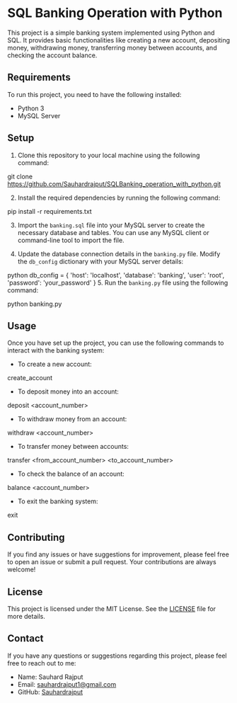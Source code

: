 # SQL Banking Operation with Python

This project is a simple banking system implemented using Python and SQL. It provides basic functionalities like creating a new account, depositing money, withdrawing money, transferring money between accounts, and checking the account balance.

## Requirements

To run this project, you need to have the following installed:

- Python 3
- MySQL Server

## Setup

1. Clone this repository to your local machine using the following command:

git clone https://github.com/Sauhardrajput/SQLBanking_operation_with_python.git

2. Install the required dependencies by running the following command:

pip install -r requirements.txt

3. Import the `banking.sql` file into your MySQL server to create the necessary database and tables. You can use any MySQL client or command-line tool to import the file.

4. Update the database connection details in the `banking.py` file. Modify the `db_config` dictionary with your MySQL server details:

python
db_config = {
    'host': 'localhost',
    'database': 'banking',
    'user': 'root',
    'password': 'your_password'
}
5. Run the `banking.py` file using the following command:

python banking.py

## Usage

Once you have set up the project, you can use the following commands to interact with the banking system:

- To create a new account:

create_account

- To deposit money into an account:

deposit <account_number> <amount>

- To withdraw money from an account:

withdraw <account_number> <amount>

- To transfer money between accounts:

transfer <from_account_number> <to_account_number> <amount>

- To check the balance of an account:

balance <account_number>

- To exit the banking system:

exit

## Contributing

If you find any issues or have suggestions for improvement, please feel free to open an issue or submit a pull request. Your contributions are always welcome!

## License

This project is licensed under the MIT License. See the [LICENSE](LICENSE) file for more details.

## Contact

If you have any questions or suggestions regarding this project, please feel free to reach out to me:

- Name: Sauhard Rajput
- Email: sauhardrajput1@gmail.com
- GitHub: [Sauhardrajput](https://github.com/Sauhardrajput)
